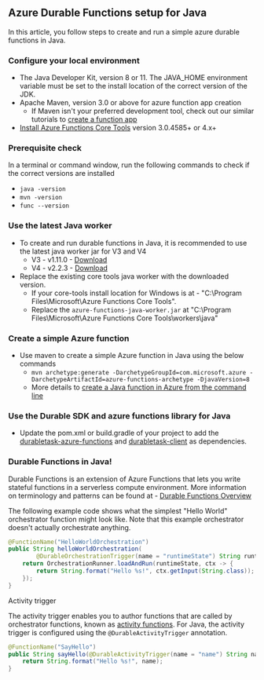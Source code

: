 ## Azure Durable Functions setup for Java

In this article, you follow steps to create and run a simple azure durable functions in Java.

### Configure your local environment
- The Java Developer Kit, version 8 or 11. The JAVA_HOME environment variable must be set to the install location of the correct version of the JDK.
- Apache Maven, version 3.0 or above for azure function app creation 
  - If Maven isn't your preferred development tool, check out our similar tutorials to [create a function app](https://docs.microsoft.com/en-us/azure/azure-functions/create-first-function-cli-java?tabs=bash%2Cazure-cli%2Cbrowser)
- [Install Azure Functions Core Tools](https://docs.microsoft.com/en-us/azure/azure-functions/functions-run-local?tabs=v4%2Cwindows%2Ccsharp%2Cportal%2Cbash) version 3.0.4585+ or 4.x+


### Prerequisite check
In a terminal or command window, run the following commands to check if the correct versions are installed 
- `java -version`
- `mvn -version`
- `func --version` 

### Use the latest Java worker 
- To create and run durable functions in Java, it is recommended to use the latest java worker jar for V3 and V4
  - V3 - v1.11.0 - [Download]()
  - V4 - v2.2.3  - [Download]()
- Replace the existing core tools java worker with the downloaded version.
	- If your core-tools install location for Windows is at - "C:\Program Files\Microsoft\Azure Functions Core Tools".
	- Replace the `azure-functions-java-worker.jar` at "C:\Program Files\Microsoft\Azure Functions Core Tools\workers\java\"

### Create a simple Azure function 
- Use maven to create a simple Azure function in Java using the below commands
  - `mvn archetype:generate -DarchetypeGroupId=com.microsoft.azure -DarchetypeArtifactId=azure-functions-archetype -DjavaVersion=8`
  - More details to [create a Java function in Azure from the command line](https://docs.microsoft.com/en-us/azure/azure-functions/create-first-function-cli-java?tabs=bash%2Cazure-cli%2Cbrowser)

### Use the Durable SDK and azure functions library for Java
- Update the pom.xml or build.gradle of your project to add the [durabletask-azure-functions](https://mvnrepository.com/artifact/com.microsoft/durabletask-azure-functions) and [durabletask-client](https://mvnrepository.com/artifact/com.microsoft/durabletask-client) as dependencies.


### Durable Functions in Java!
Durable Functions is an extension of Azure Functions that lets you write stateful functions in a serverless compute environment.
More information on terminology and patterns can be found at - [Durable Functions Overview](https://docs.microsoft.com/en-us/azure/azure-functions/durable/durable-functions-overview?tabs=csharp)

The following example code shows what the simplest "Hello World" orchestrator function might look like. Note that this example orchestrator doesn't actually orchestrate anything.

```java
@FunctionName("HelloWorldOrchestration")
public String helloWorldOrchestration(
        @DurableOrchestrationTrigger(name = "runtimeState") String runtimeState) {
    return OrchestrationRunner.loadAndRun(runtimeState, ctx -> {
        return String.format("Hello %s!", ctx.getInput(String.class));
    });
}
```

Activity trigger

The activity trigger enables you to author functions that are called by orchestrator functions, known as [activity functions](durable-functions-types-features-overview.md#activity-functions). For Java, the activity trigger is configured using the `@DurableActivityTrigger` annotation.

```java
@FunctionName("SayHello")
public String sayHello(@DurableActivityTrigger(name = "name") String name) {
    return String.format("Hello %s!", name);
}
```


